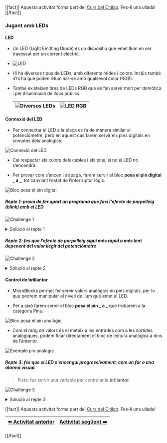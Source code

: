 [[fact]]
Aquesta activitat forma part del [Curs del Citilab](../citilab-course-ca). Fes-li una ullada!
[[/fact]]

### Jugant amb LEDs

#### LED

- Un LED (Light Emitting Diode) és un dispositiu que emet llum en ser travessat per un corrent elèctric.

- ![LED](cm05-01-led.png)

- Hi ha diversos tipus de LEDs, amb diferents mides i colors. Inclús també n’hi ha que poden il·luminar-se amb qualsevol color (RGB).

- També existeixen tires de LEDs RGB que es fan servir molt per domòtica i per il·luminació de llocs públics.

  | ![Diversos LEDs](cm05-02-led-colors.png) | ![LED RGB](cm05-03-led-rgb.png) |
  | --------------------------------------------- | ------------------------------------ |

#### Connexió del LED

- Per connectar el LED a la placa es fa de manera similar al potenciòmetre, però en aquest cas farem servir els pins digitals en comptes dels analògics.

![Connexió del LED](cm05-05-led-connexio.png)

- Cal respectar els colors dels cables i els pins, si no el LED no s’encendrà.

- Per provar com s’encen i s’apaga, farem servir el bloc **posa el pin digital _ a _**, tot canviant l’estat de l’interruptor lògic.

![Bloc posa el pin digital](cm05-06-bloc-digital.png)

##### Repte 1: prova de fer apart un programa que faci l’efecte de parpelleig (blink) amb el LED

![Challenge 1](cm-challenge.png)

<details>
  <summary>Solució al repte 1</summary>
    

![Solució repte 1](cm05-s1.png)


</details>

##### Repte 2: fes que l’efecte de parpelleig sigui més ràpid o més lent depenent del valor llegit del potenciòmetre

![Challenge 2](cm-challenge.png)

<details>
  <summary>Solució al repte 2</summary>
    

![Solució repte 2](cm05-s2.png)


</details>

#### Control de brillantor

- MicroBlocks permet fer servir valors analògics en pins digitals, per lo que podrem manipular el nivell de llum que emet el LED.

- Per a això farem servir el bloc **posa el pin _ a _** que trobarem a la categoria Pins.

![Bloc posa el pin analògic](cm05-07-bloc-analogic.png)

- Com el rang de valors és el mateix a les entrades com a les sortides analògiques, podem ficar directament el bloc de lectura analògica a dins de l’anterior.

![Exemple pin analogic](cm05-08-exemple-analogic.png)

##### Repte 3: fes que el LED s'encengui progressivament, com un far o una alarma visual.

> Pista: fes servir una variable per controlar la **brillantor**.

![Challenge 3](cm-challenge.png)

<details>
  <summary>Solució al repte 3</summary>
    

![Solució repte 3](cm05-s3.png)


</details>

[[fact]]
Aquesta activitat forma part del [Curs del Citilab](../citilab-course-ca). Fes-li una ullada!

| [⬅️ Activitat anterior](../citilab-course-04-ca) | [Activitat següent ➡️](../citilab-course-06-ca) |
|--|--|

[[/fact]]
